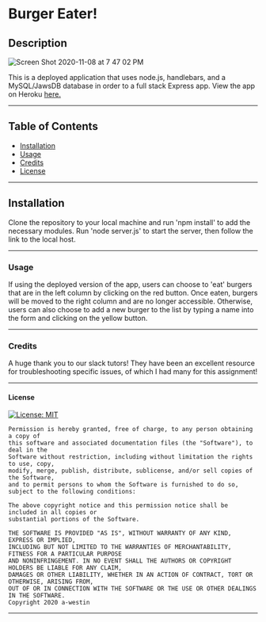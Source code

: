 # Burger Eater!

## Description  

![Screen Shot 2020-11-08 at 7 47 02 PM](https://user-images.githubusercontent.com/69770137/98491254-3df9eb80-2202-11eb-8d1a-b96ccae67cbe.png)


 This is a deployed application that uses node.js, handlebars, and a MySQL/JawsDB database in order to a full stack Express app.  View the app on Heroku [here.](https://afw-burgers.herokuapp.com/)
  
  ******

  ## Table of Contents 
  * [Installation](#installation)
  * [Usage](#usage)
  * [Credits](#credits)
  * [License](#license)
  
  ******

  ## Installation
  
  Clone the repository to your local machine and run 'npm install' to add the necessary modules. Run 'node server.js' to start the server, then follow the link to the local host. 

  ******

  ### Usage
  
  If using the deployed version of the app, users can choose to 'eat' burgers that are in the left column by clicking on the red button. Once eaten, burgers will be moved to the right column and are no longer accessible. Otherwise, users can also choose to add a new burger to the list by typing a name into the form and clicking on the yellow button. 
  
  

  ******

  ### Credits
  
  A huge thank you to our slack tutors! They have been an excellent resource for troubleshooting specific issues, of which I had many for this assignment! 
  
  ******

  #### License
  [![License: MIT](https://img.shields.io/badge/License-MIT-yellow.svg)](https://opensource.org/licenses/MIT)

    Permission is hereby granted, free of charge, to any person obtaining a copy of 
    this software and associated documentation files (the "Software"), to deal in the 
    Software without restriction, including without limitation the rights to use, copy, 
    modify, merge, publish, distribute, sublicense, and/or sell copies of the Software, 
    and to permit persons to whom the Software is furnished to do so, subject to the following conditions:
    
    The above copyright notice and this permission notice shall be included in all copies or 
    substantial portions of the Software.
    
    THE SOFTWARE IS PROVIDED "AS IS", WITHOUT WARRANTY OF ANY KIND, EXPRESS OR IMPLIED, 
    INCLUDING BUT NOT LIMITED TO THE WARRANTIES OF MERCHANTABILITY, FITNESS FOR A PARTICULAR PURPOSE 
    AND NONINFRINGEMENT. IN NO EVENT SHALL THE AUTHORS OR COPYRIGHT HOLDERS BE LIABLE FOR ANY CLAIM, 
    DAMAGES OR OTHER LIABILITY, WHETHER IN AN ACTION OF CONTRACT, TORT OR OTHERWISE, ARISING FROM, 
    OUT OF OR IN CONNECTION WITH THE SOFTWARE OR THE USE OR OTHER DEALINGS IN THE SOFTWARE. 
    Copyright 2020 a-westin  

  ******
